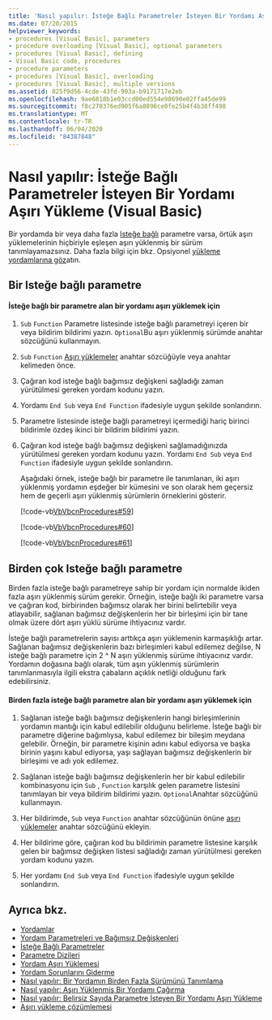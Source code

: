 ```yaml
---
title: 'Nasıl yapılır: İsteğe Bağlı Parametreler İsteyen Bir Yordamı Aşırı Yükleme'
ms.date: 07/20/2015
helpviewer_keywords:
- procedures [Visual Basic], parameters
- procedure overloading [Visual Basic], optional parameters
- procedures [Visual Basic], defining
- Visual Basic code, procedures
- procedure parameters
- procedures [Visual Basic], overloading
- procedures [Visual Basic], multiple versions
ms.assetid: 825f9d56-4cde-43fd-993a-b9171717e2eb
ms.openlocfilehash: 9ae6818b1e03ccd00ed554e98690e02ffa45de99
ms.sourcegitcommit: f8c270376ed905f6a8896ce0fe25b4f4b38ff498
ms.translationtype: MT
ms.contentlocale: tr-TR
ms.lasthandoff: 06/04/2020
ms.locfileid: "84387848"
---
```

# <a name="how-to-overload-a-procedure-that-takes-optional-parameters-visual-basic"></a>Nasıl yapılır: İsteğe Bağlı Parametreler İsteyen Bir Yordamı Aşırı Yükleme (Visual Basic)
Bir yordamda bir veya daha fazla [Isteğe bağlı](../../../language-reference/modifiers/optional.md) parametre varsa, örtük aşırı yüklemelerinin hiçbiriyle eşleşen aşırı yüklenmiş bir sürüm tanımlayamazsınız. Daha fazla bilgi için bkz. Opsiyonel [yükleme yordamlarına göz](./considerations-in-overloading-procedures.md)atın.  
  
## <a name="one-optional-parameter"></a>Bir Isteğe bağlı parametre  
  
#### <a name="to-overload-a-procedure-that-takes-one-optional-parameter"></a>İsteğe bağlı bir parametre alan bir yordamı aşırı yüklemek için  
  
1. `Sub` `Function` Parametre listesinde isteğe bağlı parametreyi içeren bir veya bildirim bildirimi yazın. `Optional`Bu aşırı yüklenmiş sürümde anahtar sözcüğünü kullanmayın.  
  
2. `Sub` `Function` [Aşırı yüklemeler](../../../language-reference/modifiers/overloads.md) anahtar sözcüğüyle veya anahtar kelimeden önce.  
  
3. Çağıran kod isteğe bağlı bağımsız değişkeni sağladığı zaman yürütülmesi gereken yordam kodunu yazın.  
  
4. Yordamı `End Sub` veya `End Function` ifadesiyle uygun şekilde sonlandırın.  
  
5. Parametre listesinde isteğe bağlı parametreyi içermediği hariç birinci bildirimle özdeş ikinci bir bildirim bildirimi yazın.  
  
6. Çağıran kod isteğe bağlı bağımsız değişkeni sağlamadığınızda yürütülmesi gereken yordam kodunu yazın. Yordamı `End Sub` veya `End Function` ifadesiyle uygun şekilde sonlandırın.  
  
     Aşağıdaki örnek, isteğe bağlı bir parametre ile tanımlanan, iki aşırı yüklenmiş yordamın eşdeğer bir kümesini ve son olarak hem geçersiz hem de geçerli aşırı yüklenmiş sürümlerin örneklerini gösterir.  
  
     [!code-vb[VbVbcnProcedures#59](~/samples/snippets/visualbasic/VS_Snippets_VBCSharp/VbVbcnProcedures/VB/Class1.vb#59)]  
  
     [!code-vb[VbVbcnProcedures#60](~/samples/snippets/visualbasic/VS_Snippets_VBCSharp/VbVbcnProcedures/VB/Class1.vb#60)]  
  
     [!code-vb[VbVbcnProcedures#61](~/samples/snippets/visualbasic/VS_Snippets_VBCSharp/VbVbcnProcedures/VB/Class1.vb#61)]  
  
## <a name="multiple-optional-parameters"></a>Birden çok Isteğe bağlı parametre  
 Birden fazla isteğe bağlı parametreye sahip bir yordam için normalde ikiden fazla aşırı yüklenmiş sürüm gerekir. Örneğin, isteğe bağlı iki parametre varsa ve çağıran kod, birbirinden bağımsız olarak her birini belirtebilir veya atlayabilir, sağlanan bağımsız değişkenlerin her bir birleşimi için bir tane olmak üzere dört aşırı yüklü sürüme ihtiyacınız vardır.  
  
 İsteğe bağlı parametrelerin sayısı arttıkça aşırı yüklemenin karmaşıklığı artar. Sağlanan bağımsız değişkenlerin bazı birleşimleri kabul edilemez değilse, N isteğe bağlı parametre için 2 ^ N aşırı yüklenmiş sürüme ihtiyacınız vardır. Yordamın doğasına bağlı olarak, tüm aşırı yüklenmiş sürümlerin tanımlanmasıyla ilgili ekstra çabaların açıklık netliği olduğunu fark edebilirsiniz.  
  
#### <a name="to-overload-a-procedure-that-takes-more-than-one-optional-parameter"></a>Birden fazla isteğe bağlı parametre alan bir yordamı aşırı yüklemek için  
  
1. Sağlanan isteğe bağlı bağımsız değişkenlerin hangi birleşimlerinin yordamın mantığı için kabul edilebilir olduğunu belirleme. İsteğe bağlı bir parametre diğerine bağımlıysa, kabul edilemez bir bileşim meydana gelebilir. Örneğin, bir parametre kişinin adını kabul ediyorsa ve başka birinin yaşını kabul ediyorsa, yaşı sağlayan bağımsız değişkenlerin bir birleşimi ve adı yok edilemez.  
  
2. Sağlanan isteğe bağlı bağımsız değişkenlerin her bir kabul edilebilir kombinasyonu için `Sub` , `Function` karşılık gelen parametre listesini tanımlayan bir veya bildirim bildirimi yazın. `Optional`Anahtar sözcüğünü kullanmayın.  
  
3. Her bildirimde, `Sub` veya `Function` anahtar sözcüğünün önüne [aşırı yüklemeler](../../../language-reference/modifiers/overloads.md) anahtar sözcüğünü ekleyin.  
  
4. Her bildirime göre, çağıran kod bu bildirimin parametre listesine karşılık gelen bir bağımsız değişken listesi sağladığı zaman yürütülmesi gereken yordam kodunu yazın.  
  
5. Her yordamı `End Sub` veya `End Function` ifadesiyle uygun şekilde sonlandırın.  
  
## <a name="see-also"></a>Ayrıca bkz.

- [Yordamlar](./index.md)
- [Yordam Parametreleri ve Bağımsız Değişkenleri](./procedure-parameters-and-arguments.md)
- [İsteğe Bağlı Parametreler](./optional-parameters.md)
- [Parametre Dizileri](./parameter-arrays.md)
- [Yordam Aşırı Yüklemesi](./procedure-overloading.md)
- [Yordam Sorunlarını Giderme](./troubleshooting-procedures.md)
- [Nasıl yapılır: Bir Yordamın Birden Fazla Sürümünü Tanımlama](./how-to-define-multiple-versions-of-a-procedure.md)
- [Nasıl yapılır: Aşırı Yüklenmiş Bir Yordamı Çağırma](./how-to-call-an-overloaded-procedure.md)
- [Nasıl yapılır: Belirsiz Sayıda Parametre İsteyen Bir Yordamı Aşırı Yükleme](./how-to-overload-a-procedure-that-takes-an-indefinite-number-of-parameters.md)
- [Aşırı yükleme çözümlemesi](./overload-resolution.md)
